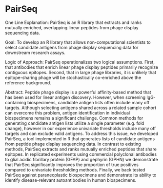 # PairSeq
One Line Explanation:
PairSeq is an R library that extracts and ranks mutually enriched, overlapping linear peptides from phage display sequencing data.

Goal:
To develop an R library that allows non-computational scientists to select candidate antigens from phage display sequencing data for downstream research assays. 

Logic of Approach:
PairSeq operationalizes two logical assumptions. First, that antibodies that enrich linear phage display peptides primarily recognize contiguous epitopes. Second, that in large phage libraries, it is unlikely that epitope-sharing phage will be stochastically co-enriched above the reference background. 

Abstract:
Peptide phage display is a powerful affinity-based method that has been used for linear antigen discovery. However, when screening IgG-containing biospecimens, candidate antigen lists often include many off targets. Although selecting antigens shared across a related sample cohort can overcome this problem, antigen identification in individual biospecimens remains a significant challenge. Common methods for generating candidate antigen lists utilize a single parameter (e.g. fold change), however in our experience univariate thresholds include many off targets and can exclude valid antigens. To address this issue, we developed PairSeq, a tool implemented in R that generates lists of candidate antigens from peptide phage display sequencing data. In contrast to existing methods, PairSeq extracts and ranks mutually enriched peptides that share epitopes. In replicated experiments using commercial polyclonal antibodies to glial acidic fibrillary protein (GFAP) and gephyrin (GPHN) we demonstrate that PairSeq significantly improves the proportion of true positives compared to univariate thresholding methods. Finally, we back tested PairSeq against paraneoplastic biospecimens and demonstrate its ability to identify disease-relevant autoantibodies in human biospecimens.
